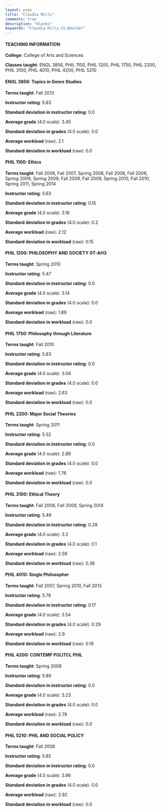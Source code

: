 ```yaml
---
layout: page
title: "Claudia Mills" 
comments: true
description: "blanks"
keywords: "Claudia Mills,CU,Boulder"
---
```

<head>
<script src="https://ajax.googleapis.com/ajax/libs/jquery/2.1.3/jquery.min.js"></script>
<script src="https://dl.dropboxusercontent.com/s/pc42nxpaw1ea4o9/highcharts.js?dl=0"></script>
<!-- <script src="../assets/js/highcharts.js"></script> -->
<style type="text/css">@font-face {
	font-family: "Bebas Neue";
	src: url(https://www.filehosting.org/file/details/544349/BebasNeue Regular.otf) format("opentype");
	}
	h1.Bebas { 
		font-family: "Bebas Neue", Verdana, Tahoma;
	}
</style>
</head>
	   
#### TEACHING INFORMATION

**College**: College of Arts and Sciences

**Classes taught**: ENGL 3856, PHIL 1100, PHIL 1200, PHIL 1750, PHIL 2200, PHIL 3100, PHIL 4010, PHIL 4200, PHIL 5210

#### ENGL 3856: Topics in Genre Studies

**Terms taught**: Fall 2013

**Instructor rating**: 5.83

**Standard deviation in instructor rating**: 0.0

**Average grade** (4.0 scale): 3.45

**Standard deviation in grades** (4.0 scale): 0.0

**Average workload** (raw): 2.1

**Standard deviation in workload** (raw): 0.0

#### PHIL 1100: Ethics

**Terms taught**: Fall 2006, Fall 2007, Spring 2008, Fall 2008, Fall 2008, Spring 2009, Spring 2009, Fall 2009, Fall 2009, Spring 2010, Fall 2010, Spring 2011, Spring 2014

**Instructor rating**: 5.63

**Standard deviation in instructor rating**: 0.15

**Average grade** (4.0 scale): 3.16

**Standard deviation in grades** (4.0 scale): 0.2

**Average workload** (raw): 2.12

**Standard deviation in workload** (raw): 0.15

#### PHIL 1200: PHILOSOPHY AND SOCIETY GT-AH3

**Terms taught**: Spring 2010

**Instructor rating**: 5.47

**Standard deviation in instructor rating**: 0.0

**Average grade** (4.0 scale): 3.14

**Standard deviation in grades** (4.0 scale): 0.0

**Average workload** (raw): 1.89

**Standard deviation in workload** (raw): 0.0

#### PHIL 1750: Philosophy through Literature

**Terms taught**: Fall 2010

**Instructor rating**: 5.83

**Standard deviation in instructor rating**: 0.0

**Average grade** (4.0 scale): 3.04

**Standard deviation in grades** (4.0 scale): 0.0

**Average workload** (raw): 2.63

**Standard deviation in workload** (raw): 0.0

#### PHIL 2200: Major Social Theories

**Terms taught**: Spring 2011

**Instructor rating**: 5.52

**Standard deviation in instructor rating**: 0.0

**Average grade** (4.0 scale): 2.89

**Standard deviation in grades** (4.0 scale): 0.0

**Average workload** (raw): 1.76

**Standard deviation in workload** (raw): 0.0

#### PHIL 3100: Ethical Theory

**Terms taught**: Fall 2008, Fall 2009, Spring 2014

**Instructor rating**: 5.49

**Standard deviation in instructor rating**: 0.28

**Average grade** (4.0 scale): 3.2

**Standard deviation in grades** (4.0 scale): 0.1

**Average workload** (raw): 2.59

**Standard deviation in workload** (raw): 0.38

#### PHIL 4010: Single Philosopher

**Terms taught**: Fall 2007, Spring 2010, Fall 2013

**Instructor rating**: 5.78

**Standard deviation in instructor rating**: 0.17

**Average grade** (4.0 scale): 3.54

**Standard deviation in grades** (4.0 scale): 0.29

**Average workload** (raw): 2.9

**Standard deviation in workload** (raw): 0.19

#### PHIL 4200: CONTEMP POLITCL PHIL

**Terms taught**: Spring 2008

**Instructor rating**: 5.89

**Standard deviation in instructor rating**: 0.0

**Average grade** (4.0 scale): 3.23

**Standard deviation in grades** (4.0 scale): 0.0

**Average workload** (raw): 2.78

**Standard deviation in workload** (raw): 0.0

#### PHIL 5210: PHIL AND SOCIAL POLICY

**Terms taught**: Fall 2006

**Instructor rating**: 5.85

**Standard deviation in instructor rating**: 0.0

**Average grade** (4.0 scale): 3.86

**Standard deviation in grades** (4.0 scale): 0.0

**Average workload** (raw): 2.92

**Standard deviation in workload** (raw): 0.0

